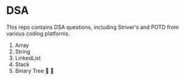 # DSA
This repo contains DSA questions, including Striver's and POTD from various coding platforms.
1. Array
2. String
3. LinkedList 
4. Stack
5. Binary Tree 🌲 🌴 
